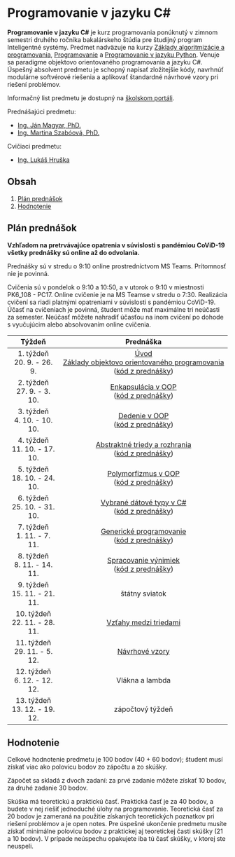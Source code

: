 # Programovanie v jazyku C\#

**Programovanie v jazyku C#** je kurz programovania ponúknutý v zimnom semestri druhého ročníka bakalárskeho štúdia pre študijný program Inteligentné systémy. Predmet nadväzuje na kurzy [Základy algoritmizácie a programovania](https://kurzy.kpi.fei.tuke.sk/zap/), [Programovanie](https://kurzy.kpi.fei.tuke.sk/pvjc/2021/) a [Programovanie v jazyku Python](https://github.com/ianmagyar/introduction-to-python). Venuje sa paradigme objektovo orientovaného programovania a jazyku C#. Úspešný absolvent predmetu je schopný napísať zložitejšie kódy, navrhnúť modulárne softvérové riešenia a aplikovať štandardné návrhové vzory pri riešení problémov.

Informačný list predmetu je dostupný na [školskom portáli](https://maisportal.tuke.sk/portal/studijneProgramy.mais).

Prednášajúci predmetu:

* [Ing. Ján Magyar, PhD.](http://www.cloudai.sk/people-janmagyar/)
* [Ing. Martina Szabóová, PhD.](http://www.cloudai.sk/people-martinaszaboova/)

Cvičiaci predmetu:

* [Ing. Lukáš Hruška](http://www.cloudai.sk/people-lukashruska/)

## Obsah
1. [Plán prednášok](#plan)
2. [Hodnotenie](#grading)

## Plán prednášok <a name="plan"></a>

**Vzhľadom na pretrvávajúce opatrenia v súvislosti s pandémiou CoViD-19 všetky prednášky sú online až do odvolania.**

Prednášky sú v stredu o 9:10 online prostredníctvom MS Teams. Prítomnosť nie je povinná.

Cvičenia sú v pondelok o 9:10 a 10:50, a v utorok o 9:10 v miestnosti PK6_108 - PC17. Online cvičenie je na MS Teamse v stredu o 7:30. Realizácia cvičení sa riadi platnými opatreniami v súvislosti s pandémiou CoViD-19. Účasť na cvičeniach je povinná, študent môže mať maximálne tri neúčasti za semester. Neúčasť môžete nahradiť účasťou na inom cvičení po dohode s vyučujúcim alebo absolvovaním online cvičenia.

|              Týždeň             |                         Prednáška                       |
|:-------------------------------:|:-------------------------------------------------------:|
| 1. týždeň<br>20. 9. - 26. 9.    | [Úvod](lectures/Lecture-00.pdf) <br> [Základy objektovo orientovaného programovania](lectures/Lecture-01.pdf) ([kód z prednášky](lectures/codes/Lecture01.zip)) |
| 2. týždeň<br>27. 9. - 3. 10.    | [Enkapsulácia v OOP](lectures/Lecture-02.pdf) <br> ([kód z prednášky](lectures/codes/Lecture02.zip)) |
| 3. týždeň<br>4. 10. - 10. 10.   | [Dedenie v OOP](lectures/Lecture-03.pdf) <br> ([kód z prednášky](lectures/codes/Lecture03.zip)) |
| 4. týždeň<br>11. 10. - 17. 10.  | [Abstraktné triedy a rozhrania](lectures/Lecture-04.pdf) <br> ([kód z prednášky](lectures/codes/Lecture04.zip)) |
| 5. týždeň<br>18. 10. - 24. 10.  | [Polymorfizmus v OOP](lectures/Lecture-05.pdf) <br> ([kód z prednášky](lectures/codes/Lecture05.zip)) |
| 6. týždeň<br>25. 10. - 31. 10.  | [Vybrané dátové typy v C#](lectures/Lecture-06.pdf) <br> ([kód z prednášky](lectures/codes/Lecture06.zip)) |
| 7. týždeň<br>1. 11. - 7. 11.    | [Generické programovanie](lectures/Lecture-07.pdf) <br> ([kód z prednášky](lectures/codes/Lecture07.zip)) |
| 8. týždeň<br>8. 11. - 14. 11.   | [Spracovanie výnimiek](lectures/Lecture-08.pdf) <br> ([kód z prednášky](lectures/codes/Lecture08.zip)) |
| 9. týždeň<br>15. 11. - 21. 11.  |                      štátny sviatok                     |
| 10. týždeň<br>22. 11. - 28. 11. |     [Vzťahy medzi triedami](lectures/Lecture-09.pdf)    |
| 11. týždeň<br>29. 11. - 5. 12.  |        [Návrhové vzory](lectures/Lecture-10.pdf)        |
| 12. týždeň<br>6. 12. - 12. 12.  |                      Vlákna a lambda                    |
| 13. týždeň<br>13. 12. - 19. 12. |                     zápočtový týždeň                    |

## Hodnotenie <a name="grading"></a>

Celkové hodnotenie predmetu je 100 bodov (40 + 60 bodov); študent musí získať viac ako polovicu bodov zo zápočtu a zo skúšky.

Zápočet sa skladá z dvoch zadaní: za prvé zadanie môžete získať 10 bodov, za druhé zadanie 30 bodov.

Skúška má teoretickú a praktickú časť. Praktická časť je za 40 bodov, a budete v nej riešiť jednoduché úlohy na programovanie. Teoretická časť za 20 bodov je zameraná na použitie získaných teoretických poznatkov pri riešení problémov a je open notes. Pre úspešné ukončenie predmetu musíte získať minimálne polovicu bodov z praktickej aj teoretickej časti skúšky (21 a 10 bodov). V prípade neúspechu opakujete iba tú časť skúšky, v ktorej ste neuspeli.
